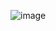 ![image](https://user-images.githubusercontent.com/101882867/159027939-e98d055e-bfc7-4ec8-8157-5be06a1cbb4a.png)

